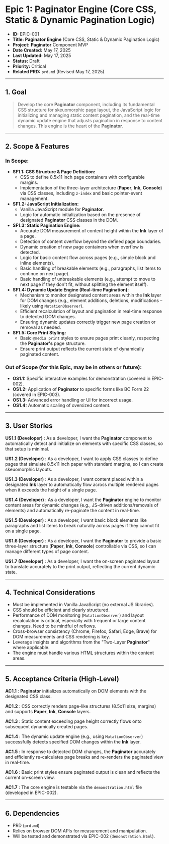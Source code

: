 # Epic 1: **Paginator Engine** (Core CSS, Static & Dynamic Pagination Logic)

* **ID:** EPIC-001
* **Title:** **Paginator Engine** (Core CSS, Static & Dynamic Pagination Logic)
* **Project:** **Paginator** Component MVP
* **Date Created:** May 17, 2025
* **Last Updated:** May 17, 2025
* **Status:** Draft
* **Priority:** Critical
* **Related PRD:** `prd.md` (Revised May 17, 2025)

---

## 1. Goal
> Develop the core **Paginator** component, including its fundamental CSS structure for skeuomorphic page layout, the JavaScript logic for initializing and managing static content pagination, and the real-time dynamic update engine that adjusts pagination in response to content changes. This engine is the heart of the **Paginator**.

---

## 2. Scope & Features

### In Scope:
* **SF1.1: CSS Structure & Page Definition:**
    * CSS to define 8.5x11 inch page containers with configurable margins.
    * Implementation of the three-layer architecture (**Paper**, **Ink**, **Console**) via CSS classes, including `z-index` and basic pointer-event management.
* **SF1.2: JavaScript Initialization:**
    * Vanilla JavaScript module for **Paginator**.
    * Logic for automatic initialization based on the presence of designated **Paginator** CSS classes in the DOM.
* **SF1.3: Static Pagination Engine:**
    * Accurate DOM measurement of content height within the **Ink** layer of a page.
    * Detection of content overflow beyond the defined page boundaries.
    * Dynamic creation of new page containers when overflow is detected.
    * Logic for basic content flow across pages (e.g., simple block and inline elements).
    * Basic handling of breakable elements (e.g., paragraphs, list items to continue on next page).
    * Basic handling of unbreakable elements (e.g., attempt to move to next page if they don't fit, without splitting the element itself).
* **SF1.4: Dynamic Update Engine (Real-time Pagination):**
    * Mechanism to monitor designated content areas within the **Ink** layer for DOM changes (e.g., element additions, deletions, modifications – likely using `MutationObserver`).
    * Efficient recalculation of layout and pagination in real-time response to detected DOM changes.
    * Ensuring dynamic updates correctly trigger new page creation or removal as needed.
* **SF1.5: Core Print Styling:**
    * Basic `@media print` styles to ensure pages print cleanly, respecting the **Paginator's** page structure.
    * Ensure print output reflects the current state of dynamically paginated content.

### Out of Scope (for this Epic, may be in others or future):
* **OS1.1:** Specific interactive examples for demonstration (covered in EPIC-002).
* **OS1.2:** Application of **Paginator** to specific forms like BC Form 22 (covered in EPIC-003).
* **OS1.3:** Advanced error handling or UI for incorrect usage.
* **OS1.4:** Automatic scaling of oversized content.

---

## 3. User Stories

**US1.1 (Developer)**
:   As a developer, I want the **Paginator** component to automatically detect and initialize on elements with specific CSS classes, so that setup is minimal.

**US1.2 (Developer)**
:   As a developer, I want to apply CSS classes to define pages that simulate 8.5x11 inch paper with standard margins, so I can create skeuomorphic layouts.

**US1.3 (Developer)**
:   As a developer, I want content placed within a designated **Ink** layer to automatically flow across multiple rendered pages when it exceeds the height of a single page.

**US1.4 (Developer)**
:   As a developer, I want the **Paginator** engine to monitor content areas for dynamic changes (e.g., JS-driven additions/removals of elements) and automatically re-paginate the content in real-time.

**US1.5 (Developer)**
:   As a developer, I want basic block elements like paragraphs and list items to break naturally across pages if they cannot fit on a single page.

**US1.6 (Developer)**
:   As a developer, I want the **Paginator** to provide a basic three-layer structure (**Paper**, **Ink**, **Console**) controllable via CSS, so I can manage different types of page content.

**US1.7 (Developer)**
:   As a developer, I want the on-screen paginated layout to translate accurately to the print output, reflecting the current dynamic state.

---

## 4. Technical Considerations

* Must be implemented in Vanilla JavaScript (no external JS libraries).
* CSS should be efficient and clearly structured.
* Performance of DOM monitoring (`MutationObserver`) and layout recalculation is critical, especially with frequent or large content changes. Need to be mindful of reflows.
* Cross-browser consistency (Chrome, Firefox, Safari, Edge, Brave) for DOM measurements and CSS rendering is key.
* Leverage insights and algorithms from the "Two-Layer **Paginator**" where applicable.
* The engine must handle various HTML structures within the content areas.

---

## 5. Acceptance Criteria (High-Level)

**AC1.1**
:   **Paginator** initializes automatically on DOM elements with the designated CSS class.

**AC1.2**
:   CSS correctly renders page-like structures (8.5x11 size, margins) and supports **Paper**, **Ink**, **Console** layers.

**AC1.3**
:   Static content exceeding page height correctly flows onto subsequent dynamically created pages.

**AC1.4**
:   The dynamic update engine (e.g., using `MutationObserver`) successfully detects specified DOM changes within the **Ink** layer.

**AC1.5**
:   In response to detected DOM changes, the **Paginator** accurately and efficiently re-calculates page breaks and re-renders the paginated view in real-time.

**AC1.6**
:   Basic print styles ensure paginated output is clean and reflects the current on-screen view.

**AC1.7**
:   The core engine is testable via the `demonstration.html` file (developed in EPIC-002).

---

## 6. Dependencies
* PRD (`prd.md`)
* Relies on browser DOM APIs for measurement and manipulation.
* Will be tested and demonstrated via EPIC-002 (`demonstration.html`).
